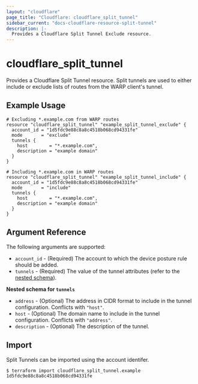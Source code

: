 ```yaml
---
layout: "cloudflare"
page_title: "Cloudflare: cloudflare_split_tunnel"
sidebar_current: "docs-cloudflare-resource-split-tunnel"
description: |-
  Provides a Cloudflare Split Tunnel Exclude resource.
---
```


# cloudflare_split_tunnel

Provides a Cloudflare Split Tunnel resource. Split tunnels are used to either
include or exclude lists of routes from the WARP client's tunnel.

## Example Usage

```hcl
# Excluding *.example.com from WARP routes
resource "cloudflare_split_tunnel" "example_split_tunnel_exclude" {
  account_id = "1d5fdc9e88c8a8c4518b068cd94331fe"
  mode       = "exclude"
  tunnels {
    host        = "*.example.com",
    description = "example domain"
  }
}

# Including *.example.com in WARP routes
resource "cloudflare_split_tunnel" "example_split_tunnel_include" {
  account_id = "1d5fdc9e88c8a8c4518b068cd94331fe"
  mode       = "include"
  tunnels {
    host        = "*.example.com",
    description = "example domain"
  }
}
```

## Argument Reference

The following arguments are supported:

- `account_id` - (Required) The account to which the device posture rule should be added.
- `tunnels` - (Required) The value of the tunnel attributes (refer to the [nested schema](#nestedblock--tunnels)).

<a id="nestedblock--tunnels"></a>
**Nested schema for `tunnels`**

- `address` - (Optional) The address in CIDR format to include in the tunnel configuration. Conflicts with `"host"`.
- `host` - (Optional) The domain name to include in the tunnel configuration. Conflicts with `"address"`.
- `description` - (Optional) The description of the tunnel.

## Import

Split Tunnels can be imported using the account identifer.

```
$ terraform import cloudflare_split_tunnel.example 1d5fdc9e88c8a8c4518b068cd94331fe
```
